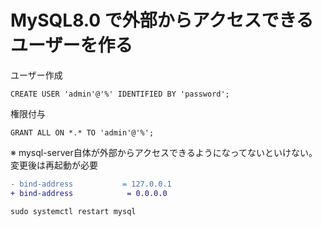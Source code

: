 # MySQL8.0 で外部からアクセスできるユーザーを作る

ユーザー作成

```mysql
CREATE USER 'admin'@'%' IDENTIFIED BY 'password';
```

権限付与

```mysql
GRANT ALL ON *.* TO 'admin'@'%';
```

※ mysql-server自体が外部からアクセスできるようになってないといけない。変更後は再起動が必要

```diff title="/etc/mysql/mysql.conf.d/mysqld.cnf"
- bind-address           = 127.0.0.1
+ bind-address            = 0.0.0.0
```

```shell
sudo systemctl restart mysql
```


